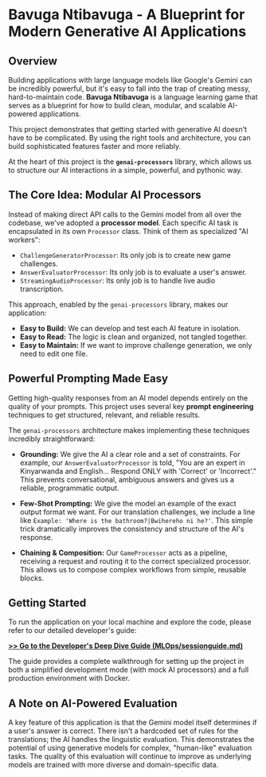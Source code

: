 # Bavuga Ntibavuga - A Blueprint for Modern Generative AI Applications

## Overview

Building applications with large language models like Google's Gemini can be incredibly powerful, but it's easy to fall into the trap of creating messy, hard-to-maintain code. **Bavuga Ntibavuga** is a language learning game that serves as a blueprint for how to build clean, modular, and scalable AI-powered applications.

This project demonstrates that getting started with generative AI doesn't have to be complicated. By using the right tools and architecture, you can build sophisticated features faster and more reliably.

At the heart of this project is the **`genai-processors`** library, which allows us to structure our AI interactions in a simple, powerful, and pythonic way.

## The Core Idea: Modular AI Processors

Instead of making direct API calls to the Gemini model from all over the codebase, we've adopted a **processor model**. Each specific AI task is encapsulated in its own `Processor` class. Think of them as specialized "AI workers":

-   `ChallengeGeneratorProcessor`: Its only job is to create new game challenges.
-   `AnswerEvaluatorProcessor`: Its only job is to evaluate a user's answer.
-   `StreamingAudioProcessor`: Its only job is to handle live audio transcription.

This approach, enabled by the `genai-processors` library, makes our application:
-   **Easy to Build:** We can develop and test each AI feature in isolation.
-   **Easy to Read:** The logic is clean and organized, not tangled together.
-   **Easy to Maintain:** If we want to improve challenge generation, we only need to edit one file.

## Powerful Prompting Made Easy

Getting high-quality responses from an AI model depends entirely on the quality of your prompts. This project uses several key **prompt engineering** techniques to get structured, relevant, and reliable results.

The `genai-processors` architecture makes implementing these techniques incredibly straightforward:

-   **Grounding:** We give the AI a clear role and a set of constraints. For example, our `AnswerEvaluatorProcessor` is told, "You are an expert in Kinyarwanda and English... Respond ONLY with 'Correct' or 'Incorrect'." This prevents conversational, ambiguous answers and gives us a reliable, programmatic output.

-   **Few-Shot Prompting:** We give the model an example of the exact output format we want. For our translation challenges, we include a line like `Example: 'Where is the bathroom?|Bwihereho ni he?'`. This simple trick dramatically improves the consistency and structure of the AI's response.

-   **Chaining & Composition:** Our `GameProcessor` acts as a pipeline, receiving a request and routing it to the correct specialized processor. This allows us to compose complex workflows from simple, reusable blocks.

## Getting Started

To run the application on your local machine and explore the code, please refer to our detailed developer's guide:

**[>> Go to the Developer's Deep Dive Guide (MLOps/sessionguide.md)](MLOps/sessionguide.md)**

The guide provides a complete walkthrough for setting up the project in both a simplified development mode (with mock AI processors) and a full production environment with Docker.

## A Note on AI-Powered Evaluation

A key feature of this application is that the Gemini model itself determines if a user's answer is correct. There isn't a hardcoded set of rules for the translations; the AI handles the linguistic evaluation. This demonstrates the potential of using generative models for complex, "human-like" evaluation tasks. The quality of this evaluation will continue to improve as underlying models are trained with more diverse and domain-specific data.